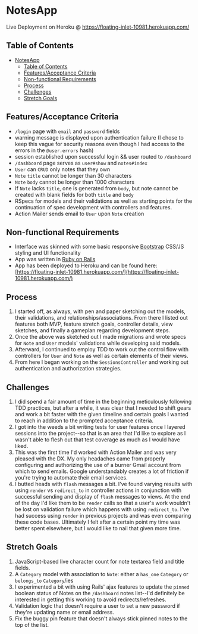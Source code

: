 # NotesApp

Live Deployment on Heroku @ https://floating-inlet-10981.herokuapp.com/

## Table of Contents
- [NotesApp](#notesapp)
  - [Table of Contents](#table-of-contents)
  - [Features/Acceptance Criteria](#featuresacceptance-criteria)
  - [Non-functional Requirements](#non-functional-requirements)
  - [Process](#process)
  - [Challenges](#challenges)
  - [Stretch Goals](#stretch-goals)

## Features/Acceptance Criteria

* `/login` page with `email` and `password` fields
* warning message is displayed upon authentication failure (I chose to keep this vague for security reasons even though I had access to the errors in the `@user.errors` hash)
* session established upon successful login && user routed to `/dashboard`
* `/dashboard` page serves as `user#show` and `notes#index`
* `User` can `CRUD` only notes that they own
* `Note` `title` cannot be longer than 30 characters
* `Note` `body` cannot be longer than 1000 characters
* If `Note` lacks `title`, one is generated from `body`, but note cannot be created with blank fields for both `title` and `body`
* RSpecs for models and their validations as well as starting points for the continuation of spec development with controllers and features.
* Action Mailer sends email to `User` upon `Note` creation

## Non-functional Requirements

* Interface was skinned with some basic responsive [Bootstrap](https://getbootstrap.com) CSS/JS styling and UI functionality
* App was written in [Ruby on Rails](https://rubyonrails.org)
* App has been deployed to Heroku and can be found here: [https://floating-inlet-10981.herokuapp.com/](https://floating-inlet-10981.herokuapp.com/)

## Process

1. I started off, as always, with pen and paper sketching out the models, their validations, and relationships/associations. From there I listed out features both MVP, feature stretch goals, controller details, view sketches, and finally a gameplan regarding development steps.
2. Once the above was sketched out I made migrations and wrote specs for `Note` and `User` models' validations while developing said models.
3. Afterward, I continued to employ TDD to work out the control flow with controllers for `User` and `Note` as well as certain elements of their views.
4. From here I began working on the `SessionsController` and working out authentication and authorization strategies.

## Challenges

1. I did spend a fair amount of time in the beginning meticulously following TDD practices, but after a while, it was clear that I needed to shift gears and work a bit faster with the given timeline and certain goals I wanted to reach in addition to the prompted acceptance criteria.
2. I got into the weeds a bit writing tests for user features once I layered sessions into the project--so that is an area that I'd like to explore as I wasn't able to flesh out that test coverage as much as I would have liked.
3. This was the first time I'd worked with Action Mailer and was very pleased with the DX. My only headaches came from properly configuring and authorizing the use of a burner Gmail account from which to send emails. Google understandably creates a lot of friction if you're trying to automate their email services.
4. I butted heads with `flash` messages a bit. I've found varying results with using `render` vs `redirect_to` in controller actions in conjunction with successful sending and display of `flash` messages to views. At the end of the day I'd like them to be `render` calls so that a user's work wouldn't be lost on validation failure which happens with using `redirect_to`. I've had success using `render` in previous projects and was even comparing these code bases. Ultimately I felt after a certain point my time was better spent elsewhere, but I would like to nail that given more time.

## Stretch Goals

1. JavaScript-based live character count for note textarea field and title fields.
2. A `Category` model with association to `Note`: either a `has_one` `Category` or `belongs_to` `Category`/ies
3. I experimented a bit with using Rails' ajax features to update the `pinned` boolean status of Notes on the `/dashboard` notes list--I'd definitely be interested in getting this working to avoid redirects/refreshes.
4. Validation logic that doesn't require a user to set a new password if they're updating name or email address.
5. Fix the buggy pin feature that doesn't always stick pinned notes to the top of the list.
